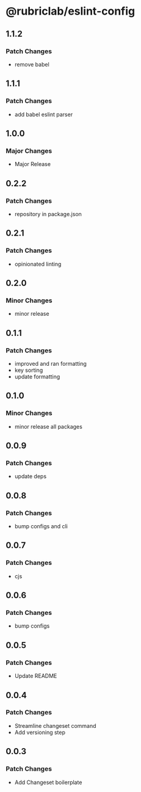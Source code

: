 # @rubriclab/eslint-config

## 1.1.2

### Patch Changes

- remove babel

## 1.1.1

### Patch Changes

- add babel eslint parser

## 1.0.0

### Major Changes

- Major Release

## 0.2.2

### Patch Changes

- repository in package.json

## 0.2.1

### Patch Changes

- opinionated linting

## 0.2.0

### Minor Changes

- minor release

## 0.1.1

### Patch Changes

- improved and ran formatting
- key sorting
- update formatting

## 0.1.0

### Minor Changes

- minor release all packages

## 0.0.9

### Patch Changes

- update deps

## 0.0.8

### Patch Changes

- bump configs and cli

## 0.0.7

### Patch Changes

- cjs

## 0.0.6

### Patch Changes

- bump configs

## 0.0.5

### Patch Changes

- Update README

## 0.0.4

### Patch Changes

- Streamline changeset command
- Add versioning step

## 0.0.3

### Patch Changes

- Add Changeset boilerplate
